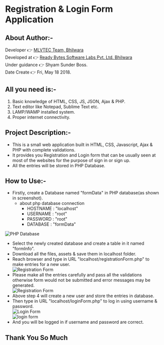 # Registration & Login Form Application

## About Author:-  

Developer :point_right: [MLVTEC Team, Bhilwara](http://www.mlvti.ac.in/)  
Developed at :point_right: [Ready Bytes Software Labs Pvt. Ltd. Bhilwara](https://readybytes.in/company)  
Under guidance :point_right: Shyam Sunder Boss.  
Date Create :point_right: Fri, May 18 2018.  

## All you need is:-  

1. Basic knowledge of HTML, CSS, JS, JSON, Ajax & PHP.  
2. Text editor like Notepad, Sublime Text etc.   
3. LAMP/WAMP installed system.  
4. Proper internet connectivity.  

## Project Description:-  

* This is a small web application built in HTML, CSS, Javascript, Ajax & PHP with complete validations.    
* It provides you Registration and Login form that can be usually seen at most of the websites for the purpose of sign in or sign up.  
* All the entries will be stored in PHP Database.  

## How to Use:-  

* Firstly, create a Database named "formData" in PHP database(as shown in screenshot).  
	* about php database connection  
		* HOSTNAME : "localhost"  
		* USERNAME : "root"  
		* PASSWORD : "root"  
		* DATABASE : "formData"  
  
 ![PHP Database](https://github.com/Rajs0ni/Web-Apps/blob/master/Form/screenshots/database.png)   

* Select the newly created database and create a table in it named "formInfo".  
* Download all the files, assets & save them in localhost folder.  
* Reach browser and type in URL "localhost/registrationForm.php" to make entries for a new user.  
![Registration Form](https://github.com/Rajs0ni/Web-Apps/blob/master/Form/screenshots/homepage.png)  
* Please make all the entries carefully  and pass all the validations otherwise form would not be submitted and error messages may be generated.  
![Registration Form](https://github.com/Rajs0ni/Web-Apps/blob/master/Form/screenshots/homepage-1.png)   
* Above step 4 will create a new user and store the entries in database.  
* Then type in URL "localhost/loginForm.php" to log in using username & password.  
![Login Form](https://github.com/Rajs0ni/Web-Apps/blob/master/Form/screenshots/login.png)  
![login form](https://github.com/Rajs0ni/Web-Apps/blob/master/Form/screenshots/login-1.png)  
* And you will be logged in if username and password are correct.  

Thank You So Much
---
